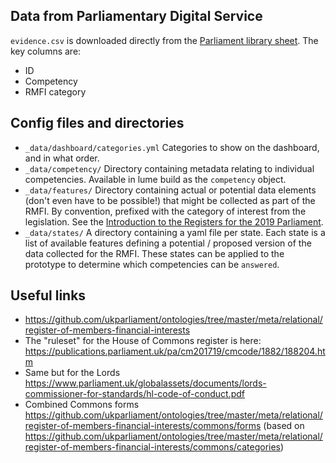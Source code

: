## Data from Parliamentary Digital Service

`evidence.csv` is downloaded directly from the
[Parliament library sheet](https://docs.google.com/spreadsheets/d/1iRsQBRPChMVFitSGBtNJFGNBvFT8XGKQYYqu40zy_OM/edit?usp=sharing).
The key columns are:

- ID
- Competency
- RMFI category

## Config files and directories

- `_data/dashboard/categories.yml` Categories to show on the dashboard, and in
  what order.
- `_data/competency/` Directory containing metadata relating to individual
  competencies. Available in lume build as the `competency` object.
- `_data/features/` Directory containing actual or potential data elements
  (don't even have to be possible!) that might be collected as part of the RMFI.
  By convention, prefixed with the category of interest from the legislation.
  See the
  [Introduction to the Registers for the 2019
  Parliament](https://publications.parliament.uk/pa/cm/cmregmem/ForewordJanuary2020.pdf).
- `_data/states/` A directory containing a yaml file per state. Each state is a
  list of available features defining a potential / proposed version of the data
  collected for the RMFI. These states can be applied to the prototype to
  determine which competencies can be `answered`.

## Useful links

- https://github.com/ukparliament/ontologies/tree/master/meta/relational/register-of-members-financial-interests
- The "ruleset" for the House of Commons register is here:
  https://publications.parliament.uk/pa/cm201719/cmcode/1882/188204.htm
- Same but for the Lords
  https://www.parliament.uk/globalassets/documents/lords-commissioner-for-standards/hl-code-of-conduct.pdf
- Combined Commons forms
  https://github.com/ukparliament/ontologies/tree/master/meta/relational/register-of-members-financial-interests/commons/forms
  (based on
  https://github.com/ukparliament/ontologies/tree/master/meta/relational/register-of-members-financial-interests/commons/categories)

